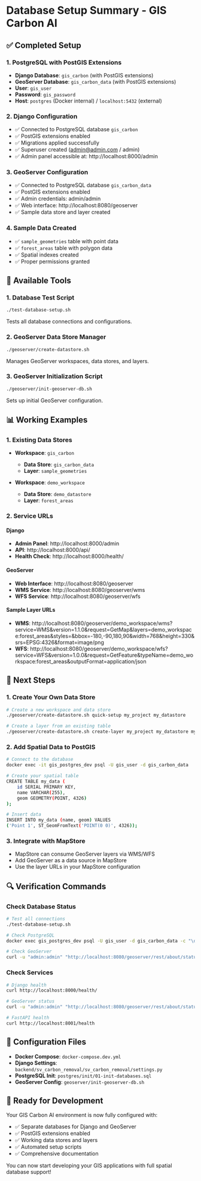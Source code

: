 # Database Setup Summary - GIS Carbon AI

## ✅ Completed Setup

### 1. PostgreSQL with PostGIS Extensions
- **Django Database**: `gis_carbon` (with PostGIS extensions)
- **GeoServer Database**: `gis_carbon_data` (with PostGIS extensions)
- **User**: `gis_user`
- **Password**: `gis_password`
- **Host**: `postgres` (Docker internal) / `localhost:5432` (external)

### 2. Django Configuration
- ✅ Connected to PostgreSQL database `gis_carbon`
- ✅ PostGIS extensions enabled
- ✅ Migrations applied successfully
- ✅ Superuser created (admin@admin.com / admin)
- ✅ Admin panel accessible at: http://localhost:8000/admin

### 3. GeoServer Configuration
- ✅ Connected to PostgreSQL database `gis_carbon_data`
- ✅ PostGIS extensions enabled
- ✅ Admin credentials: admin/admin
- ✅ Web interface: http://localhost:8080/geoserver
- ✅ Sample data store and layer created

### 4. Sample Data Created
- ✅ `sample_geometries` table with point data
- ✅ `forest_areas` table with polygon data
- ✅ Spatial indexes created
- ✅ Proper permissions granted

## 🔧 Available Tools

### 1. Database Test Script
```bash
./test-database-setup.sh
```
Tests all database connections and configurations.

### 2. GeoServer Data Store Manager
```bash
./geoserver/create-datastore.sh
```
Manages GeoServer workspaces, data stores, and layers.

### 3. GeoServer Initialization Script
```bash
./geoserver/init-geoserver-db.sh
```
Sets up initial GeoServer configuration.

## 📊 Working Examples

### 1. Existing Data Stores
- **Workspace**: `gis_carbon`
  - **Data Store**: `gis_carbon_data`
  - **Layer**: `sample_geometries`

- **Workspace**: `demo_workspace`
  - **Data Store**: `demo_datastore`
  - **Layer**: `forest_areas`

### 2. Service URLs

#### Django
- **Admin Panel**: http://localhost:8000/admin
- **API**: http://localhost:8000/api/
- **Health Check**: http://localhost:8000/health/

#### GeoServer
- **Web Interface**: http://localhost:8080/geoserver
- **WMS Service**: http://localhost:8080/geoserver/wms
- **WFS Service**: http://localhost:8080/geoserver/wfs

#### Sample Layer URLs
- **WMS**: http://localhost:8080/geoserver/demo_workspace/wms?service=WMS&version=1.1.0&request=GetMap&layers=demo_workspace:forest_areas&styles=&bbox=-180,-90,180,90&width=768&height=330&srs=EPSG:4326&format=image/png
- **WFS**: http://localhost:8080/geoserver/demo_workspace/wfs?service=WFS&version=1.0.0&request=GetFeature&typeName=demo_workspace:forest_areas&outputFormat=application/json

## 🚀 Next Steps

### 1. Create Your Own Data Store
```bash
# Create a new workspace and data store
./geoserver/create-datastore.sh quick-setup my_project my_datastore

# Create a layer from an existing table
./geoserver/create-datastore.sh create-layer my_project my_datastore my_table
```

### 2. Add Spatial Data to PostGIS
```bash
# Connect to the database
docker exec -it gis_postgres_dev psql -U gis_user -d gis_carbon_data

# Create your spatial table
CREATE TABLE my_data (
    id SERIAL PRIMARY KEY,
    name VARCHAR(255),
    geom GEOMETRY(POINT, 4326)
);

# Insert data
INSERT INTO my_data (name, geom) VALUES 
('Point 1', ST_GeomFromText('POINT(0 0)', 4326));
```

### 3. Integrate with MapStore
- MapStore can consume GeoServer layers via WMS/WFS
- Add GeoServer as a data source in MapStore
- Use the layer URLs in your MapStore configuration

## 🔍 Verification Commands

### Check Database Status
```bash
# Test all connections
./test-database-setup.sh

# Check PostgreSQL
docker exec gis_postgres_dev psql -U gis_user -d gis_carbon_data -c "\dt"

# Check GeoServer
curl -u "admin:admin" "http://localhost:8080/geoserver/rest/about/status.json"
```

### Check Services
```bash
# Django health
curl http://localhost:8000/health/

# GeoServer status
curl -u "admin:admin" "http://localhost:8080/geoserver/rest/about/status.json"

# FastAPI health
curl http://localhost:8001/health
```

## 📝 Configuration Files

- **Docker Compose**: `docker-compose.dev.yml`
- **Django Settings**: `backend/sv_carbon_removal/sv_carbon_removal/settings.py`
- **PostgreSQL Init**: `postgres/init/01-init-databases.sql`
- **GeoServer Config**: `geoserver/init-geoserver-db.sh`

## 🎯 Ready for Development

Your GIS Carbon AI environment is now fully configured with:
- ✅ Separate databases for Django and GeoServer
- ✅ PostGIS extensions enabled
- ✅ Working data stores and layers
- ✅ Automated setup scripts
- ✅ Comprehensive documentation

You can now start developing your GIS applications with full spatial database support!
